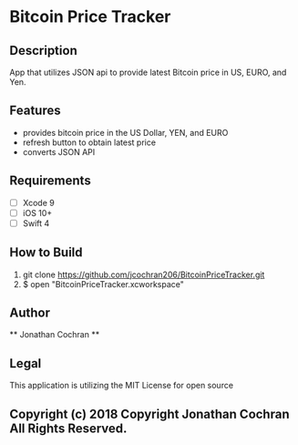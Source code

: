 # Bitcoin Price Tracker

## Description
App that utilizes JSON api to provide latest Bitcoin price in US, EURO, and Yen.

## Features
- provides bitcoin price in the US Dollar, YEN, and EURO
- refresh button to obtain latest price
- converts JSON API

## Requirements
- [ ] Xcode 9
- [ ] iOS 10+
- [ ] Swift 4

## How to Build
1. git clone https://github.com/jcochran206/BitcoinPriceTracker.git
2. $ open "BitcoinPriceTracker.xcworkspace"

## Author
** Jonathan Cochran **

## Legal
This application is utilizing the MIT License for open source

## Copyright (c) 2018 Copyright Jonathan Cochran All Rights Reserved.
